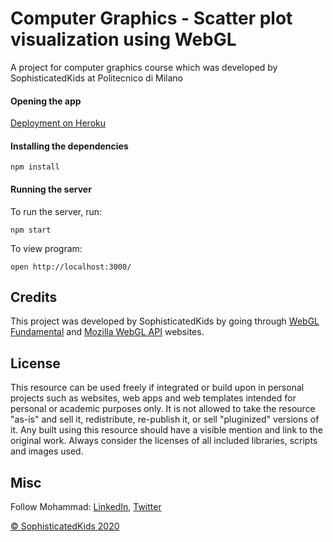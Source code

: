 # Computer Graphics - Scatter plot visualization using WebGL
A project for computer graphics course which was developed by SophisticatedKids at Politecnico di Milano

#### Opening the app
[Deployment on Heroku](https://scatter-plot-webgl.herokuapp.com)

#### Installing the dependencies
```
npm install
```

#### Running the server
To run the server, run:

```
npm start
```

To view program:

```
open http://localhost:3000/
```

## Credits

This project was developed by SophisticatedKids by going through [WebGL Fundamental](https://webglfundamentals.org) and [Mozilla WebGL API](https://developer.mozilla.org/en-US/docs/Web/API/WebGL_API) websites.

## License
This resource can be used freely if integrated or build upon in personal projects such as websites, web apps and web templates intended for personal or academic purposes only. It is not allowed to take the resource "as-is" and sell it, redistribute, re-publish it, or sell "pluginized" versions of it. Any built using this resource should have a visible mention and link to the original work. Always consider the licenses of all included libraries, scripts and images used.

## Misc

Follow Mohammad: [LinkedIn](https://www.linkedin.com/in/alaamjadi/), [Twitter](https://twitter.com/AlaAmjadi)

[© SophisticatedKids 2020](https://mil-care.herokuapp.com/backend/)
